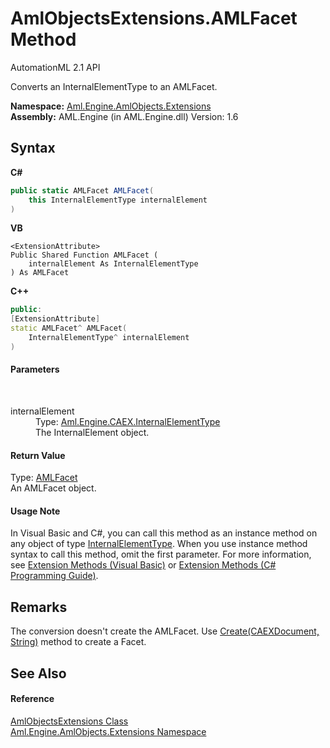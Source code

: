 # AmlObjectsExtensions.AMLFacet Method 
AutomationML 2.1 API 

Converts an InternalElementType to an AMLFacet.

**Namespace:**&nbsp;<a href="N_Aml_Engine_AmlObjects_Extensions">Aml.Engine.AmlObjects.Extensions</a><br />**Assembly:**&nbsp;AML.Engine (in AML.Engine.dll) Version: 1.6

## Syntax

**C#**<br />
``` C#
public static AMLFacet AMLFacet(
	this InternalElementType internalElement
)
```

**VB**<br />
``` VB
<ExtensionAttribute>
Public Shared Function AMLFacet ( 
	internalElement As InternalElementType
) As AMLFacet
```

**C++**<br />
``` C++
public:
[ExtensionAttribute]
static AMLFacet^ AMLFacet(
	InternalElementType^ internalElement
)
```


#### Parameters
&nbsp;<dl><dt>internalElement</dt><dd>Type: <a href="T_Aml_Engine_CAEX_InternalElementType">Aml.Engine.CAEX.InternalElementType</a><br />The InternalElement object.</dd></dl>

#### Return Value
Type: <a href="T_Aml_Engine_AmlObjects_AMLFacet">AMLFacet</a><br />An AMLFacet object.

#### Usage Note
In Visual Basic and C#, you can call this method as an instance method on any object of type <a href="T_Aml_Engine_CAEX_InternalElementType">InternalElementType</a>. When you use instance method syntax to call this method, omit the first parameter. For more information, see <a href="https://docs.microsoft.com/dotnet/visual-basic/programming-guide/language-features/procedures/extension-methods" target="_blank" rel="noopener noreferrer">Extension Methods (Visual Basic)</a> or <a href="https://docs.microsoft.com/dotnet/csharp/programming-guide/classes-and-structs/extension-methods" target="_blank" rel="noopener noreferrer">Extension Methods (C# Programming Guide)</a>.

## Remarks
The conversion doesn't create the AMLFacet. Use <a href="M_Aml_Engine_AmlObjects_AMLFacet_Create">Create(CAEXDocument, String)</a> method to create a Facet.

## See Also


#### Reference
<a href="T_Aml_Engine_AmlObjects_Extensions_AmlObjectsExtensions">AmlObjectsExtensions Class</a><br /><a href="N_Aml_Engine_AmlObjects_Extensions">Aml.Engine.AmlObjects.Extensions Namespace</a><br />